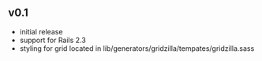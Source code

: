 ## v0.1
* initial release
* support for Rails 2.3
* styling for grid located in
  lib/generators/gridzilla/tempates/gridzilla.sass

